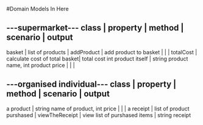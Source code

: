 #Domain Models In Here

---supermarket---
class               |         property                           |       method                  | scenario                      | output  
-------------------------------------------------------------------------------------------------------------------------------------------------
basket              | list of products                           | addProduct                    | add product to basket         |
                    |                                            | totalCost                     | calculate cost of total basket| total cost int
product itself      | string product name, int product price     |                               |                               |


---organised individual---
class               |         property                           |       method                  | scenario                      | output  
-------------------------------------------------------------------------------------------------------------------------------------------------
a product           | string name of product, int price          |                               |                               |
a receipt           | list of product purshased                  | viewTheReceipt                | view list of purshased items  | string receipt